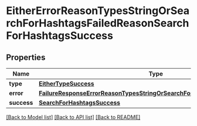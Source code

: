 # EitherErrorReasonTypesStringOrSearchForHashtagsFailedReasonSearchForHashtagsSuccess

## Properties
Name | Type | Description | Notes
------------ | ------------- | ------------- | -------------
**type** | [**EitherTypeSuccess**](EitherTypeSuccess.md) |  | 
**error** | [**FailureResponseErrorReasonTypesStringOrSearchForHashtagsFailedReasonError**](FailureResponseErrorReasonTypesStringOrSearchForHashtagsFailedReasonError.md) |  | 
**success** | [**SearchForHashtagsSuccess**](SearchForHashtagsSuccess.md) |  | 

[[Back to Model list]](../README.md#documentation-for-models) [[Back to API list]](../README.md#documentation-for-api-endpoints) [[Back to README]](../README.md)


